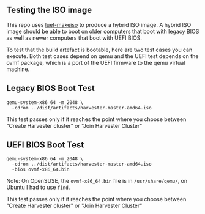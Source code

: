 ## Testing the ISO image

This repo uses [luet-makeiso](https://github.com/Luet-lab/luet-makeiso) to produce a hybrid ISO image.
A hybrid ISO image should be able to boot on older computers that boot with legacy BIOS as well as 
newer computers that boot with UEFI BIOS.

To test that the build artefact is bootable, here are two test cases you can execute. Both test cases
depend on qemu and the UEFI test depends on the ovmf package, which is a port of the UEFI firmware to 
the qemu virtual machine.

## Legacy BIOS Boot Test

```
qemu-system-x86_64 -m 2048 \
  -cdrom ../dist/artifacts/harvester-master-amd64.iso
```

This test passes only if it reaches the point where you choose between "Create Harvester cluster" or "Join Harvester Cluster"

## UEFI BIOS Boot Test

```
qemu-system-x86_64 -m 2048 \
  -cdrom ../dist/artifacts/harvester-master-amd64.iso
  -bios ovmf-x86_64.bin
```

Note: On OpenSUSE, the `ovmf-x86_64.bin` file is in `/usr/share/qemu/`, on Ubuntu I had to use `find`.

This test passes only if it reaches the point where you choose between "Create Harvester cluster" or "Join Harvester Cluster"
